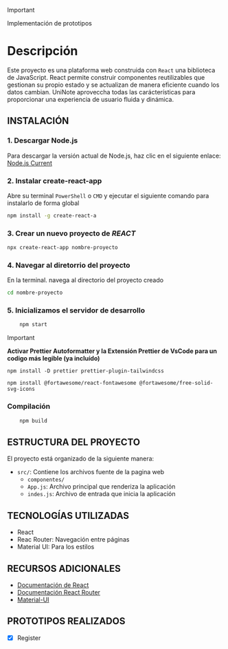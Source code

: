 
> [!IMPORTANT]
> Implementación de prototipos
# Descripción
Este proyecto es una plataforma web construida con `React` una biblioteca de JavaScript. React permite construir componentes reutilizables que gestionan su propio estado y se actualizan de manera eficiente cuando los datos cambian. UniNote aproveccha todas las carácterísticas para proporcionar una experiencia de usuario fluida y dinámica.

## INSTALACIÓN
### 1. Descargar Node.js
Para descargar la versión actual de Node.js, haz clic en el siguiente enlace: [Node.js Current](https://nodejs.org/en/download/current)

### 2. Instalar create-react-app
Abre su terminal `PowerShell` o `CMD` y ejecutar el siguiente comando para instalarlo de forma global
```bash
npm install -g create-react-a
```

### 3. Crear un nuevo proyecto de ***REACT***
```bash
npx create-react-app nombre-proyecto
```

### 4. Navegar al diretorrio del proyecto
En la terminal. navega al directorio del proyecto creado
```bash
cd nombre-proyecto
```
### 5. Inicializamos el servidor de desarrollo
```bash
    npm start
```
> [!IMPORTANT]
> **Activar Prettier Autoformatter y la Extensión Prettier de VsCode para un codigo más legible (ya incluído)**

    npm install -D prettier prettier-plugin-tailwindcss

    npm install @fortawesome/react-fontawesome @fortawesome/free-solid-svg-icons


### Compilación
```bash
    npm build
```
## ESTRUCTURA DEL PROYECTO
El proyecto está organizado de la siguiente manera:
* `src/`: Contiene los archivos fuente de la pagina web
   - `componentes/`
   - `App.js`: Archivo principal que renderiza la aplicación
   - `indes.js`: Archivo de entrada que inicia la aplicación
     
## TECNOLOGÍAS UTILIZADAS
* React
* Reac Router: Navegación entre páginas
* Material UI: Para los estilos

## RECURSOS ADICIONALES
* [Documentación de React](https://react.dev/)
* [Documentación React Router](https://reactrouter.com/en/main/start/tutorial)
* [Material-UI](https://mui.com/material-ui/)


## PROTOTIPOS REALIZADOS
- [x] Register
  
 
